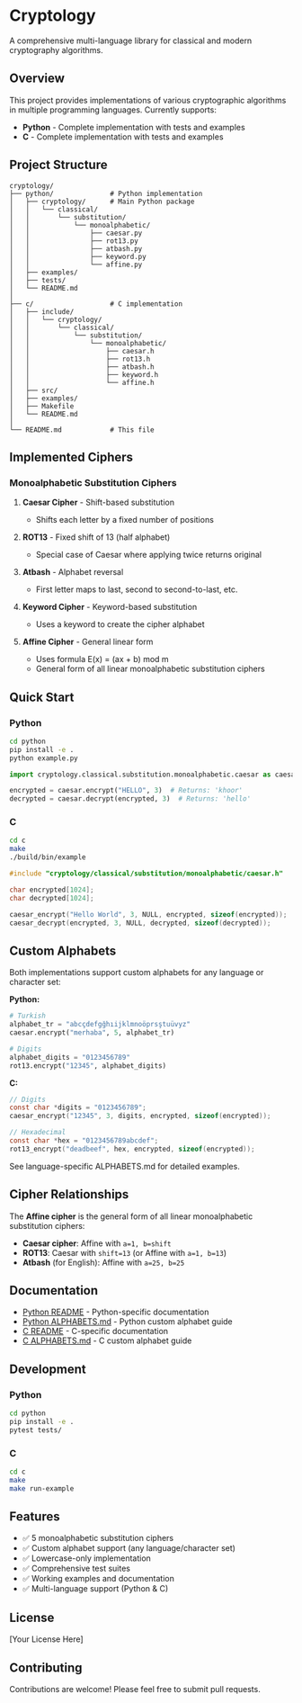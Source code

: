 # Cryptology

A comprehensive multi-language library for classical and modern cryptography algorithms.

## Overview

This project provides implementations of various cryptographic algorithms in multiple programming languages. Currently supports:
- **Python** - Complete implementation with tests and examples
- **C** - Complete implementation with tests and examples

## Project Structure

```
cryptology/
├── python/              # Python implementation
│   ├── cryptology/      # Main Python package
│   │   └── classical/
│   │       └── substitution/
│   │           └── monoalphabetic/
│   │               ├── caesar.py
│   │               ├── rot13.py
│   │               ├── atbash.py
│   │               ├── keyword.py
│   │               └── affine.py
│   ├── examples/
│   ├── tests/
│   └── README.md
│
├── c/                   # C implementation
│   ├── include/
│   │   └── cryptology/
│   │       └── classical/
│   │           └── substitution/
│   │               └── monoalphabetic/
│   │                   ├── caesar.h
│   │                   ├── rot13.h
│   │                   ├── atbash.h
│   │                   ├── keyword.h
│   │                   └── affine.h
│   ├── src/
│   ├── examples/
│   ├── Makefile
│   └── README.md
│
└── README.md            # This file
```

## Implemented Ciphers

### Monoalphabetic Substitution Ciphers

1. **Caesar Cipher** - Shift-based substitution
   - Shifts each letter by a fixed number of positions

2. **ROT13** - Fixed shift of 13 (half alphabet)
   - Special case of Caesar where applying twice returns original

3. **Atbash** - Alphabet reversal
   - First letter maps to last, second to second-to-last, etc.

4. **Keyword Cipher** - Keyword-based substitution
   - Uses a keyword to create the cipher alphabet

5. **Affine Cipher** - General linear form
   - Uses formula E(x) = (ax + b) mod m
   - General form of all linear monoalphabetic substitution ciphers

## Quick Start

### Python

```bash
cd python
pip install -e .
python example.py
```

```python
import cryptology.classical.substitution.monoalphabetic.caesar as caesar

encrypted = caesar.encrypt("HELLO", 3)  # Returns: 'khoor'
decrypted = caesar.decrypt(encrypted, 3)  # Returns: 'hello'
```

### C

```bash
cd c
make
./build/bin/example
```

```c
#include "cryptology/classical/substitution/monoalphabetic/caesar.h"

char encrypted[1024];
char decrypted[1024];

caesar_encrypt("Hello World", 3, NULL, encrypted, sizeof(encrypted));
caesar_decrypt(encrypted, 3, NULL, decrypted, sizeof(decrypted));
```

## Custom Alphabets

Both implementations support custom alphabets for any language or character set:

**Python:**
```python
# Turkish
alphabet_tr = "abcçdefgğhıijklmnoöprsştuüvyz"
caesar.encrypt("merhaba", 5, alphabet_tr)

# Digits
alphabet_digits = "0123456789"
rot13.encrypt("12345", alphabet_digits)
```

**C:**
```c
// Digits
const char *digits = "0123456789";
caesar_encrypt("12345", 3, digits, encrypted, sizeof(encrypted));

// Hexadecimal
const char *hex = "0123456789abcdef";
rot13_encrypt("deadbeef", hex, encrypted, sizeof(encrypted));
```

See language-specific ALPHABETS.md for detailed examples.

## Cipher Relationships

The **Affine cipher** is the general form of all linear monoalphabetic substitution ciphers:
- **Caesar cipher**: Affine with `a=1, b=shift`
- **ROT13**: Caesar with `shift=13` (or Affine with `a=1, b=13`)
- **Atbash** (for English): Affine with `a=25, b=25`

## Documentation

- [Python README](python/README.md) - Python-specific documentation
- [Python ALPHABETS.md](python/ALPHABETS.md) - Python custom alphabet guide
- [C README](c/README.md) - C-specific documentation
- [C ALPHABETS.md](c/ALPHABETS.md) - C custom alphabet guide

## Development

### Python
```bash
cd python
pip install -e .
pytest tests/
```

### C
```bash
cd c
make
make run-example
```

## Features

- ✅ 5 monoalphabetic substitution ciphers
- ✅ Custom alphabet support (any language/character set)
- ✅ Lowercase-only implementation
- ✅ Comprehensive test suites
- ✅ Working examples and documentation
- ✅ Multi-language support (Python & C)

## License

[Your License Here]

## Contributing

Contributions are welcome! Please feel free to submit pull requests.
